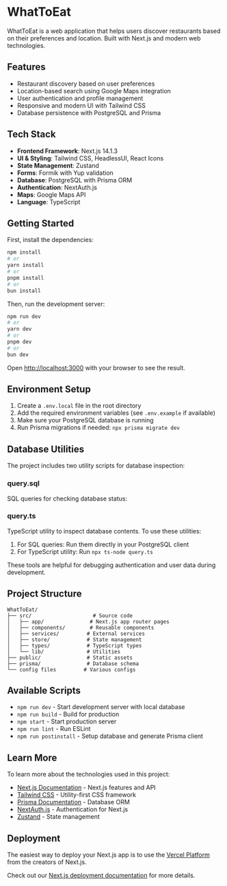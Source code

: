 # WhatToEat

WhatToEat is a web application that helps users discover restaurants based on their preferences and location. Built with Next.js and modern web technologies.

## Features

- Restaurant discovery based on user preferences
- Location-based search using Google Maps integration
- User authentication and profile management
- Responsive and modern UI with Tailwind CSS
- Database persistence with PostgreSQL and Prisma

## Tech Stack

- **Frontend Framework**: Next.js 14.1.3
- **UI & Styling**: Tailwind CSS, HeadlessUI, React Icons
- **State Management**: Zustand
- **Forms**: Formik with Yup validation
- **Database**: PostgreSQL with Prisma ORM
- **Authentication**: NextAuth.js
- **Maps**: Google Maps API
- **Language**: TypeScript

## Getting Started

First, install the dependencies:

```bash
npm install
# or
yarn install
# or
pnpm install
# or
bun install
```

Then, run the development server:

```bash
npm run dev
# or
yarn dev
# or
pnpm dev
# or
bun dev
```

Open [http://localhost:3000](http://localhost:3000) with your browser to see the result.

## Environment Setup

1. Create a `.env.local` file in the root directory
2. Add the required environment variables (see `.env.example` if available)
3. Make sure your PostgreSQL database is running
4. Run Prisma migrations if needed: `npx prisma migrate dev`

## Database Utilities
The project includes two utility scripts for database inspection:

### query.sql
SQL queries for checking database status:

### query.ts
TypeScript utility to inspect database contents.
To use these utilities:
1. For SQL queries: Run them directly in your PostgreSQL client
2. For TypeScript utility: Run `npx ts-node query.ts`

These tools are helpful for debugging authentication and user data during development.

## Project Structure

```
WhatToEat/
├── src/                    # Source code
│   ├── app/               # Next.js app router pages
│   ├── components/        # Reusable components
│   ├── services/         # External services
│   ├── store/            # State management
│   ├── types/            # TypeScript types
│   └── lib/              # Utilities
├── public/               # Static assets
├── prisma/               # Database schema
└── config files         # Various configs
```

## Available Scripts

- `npm run dev` - Start development server with local database
- `npm run build` - Build for production
- `npm start` - Start production server
- `npm run lint` - Run ESLint
- `npm run postinstall` - Setup database and generate Prisma client

## Learn More

To learn more about the technologies used in this project:

- [Next.js Documentation](https://nextjs.org/docs) - Next.js features and API
- [Tailwind CSS](https://tailwindcss.com/docs) - Utility-first CSS framework
- [Prisma Documentation](https://www.prisma.io/docs) - Database ORM
- [NextAuth.js](https://next-auth.js.org) - Authentication for Next.js
- [Zustand](https://github.com/pmndrs/zustand) - State management

## Deployment

The easiest way to deploy your Next.js app is to use the [Vercel Platform](https://vercel.com/new?utm_medium=default-template&filter=next.js&utm_source=create-next-app&utm_campaign=create-next-app-readme) from the creators of Next.js.

Check out our [Next.js deployment documentation](https://nextjs.org/docs/app/building-your-application/deploying) for more details.
